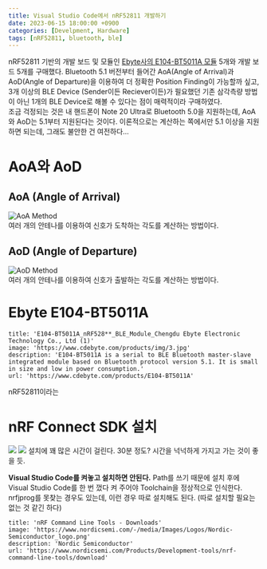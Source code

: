 ```yaml
---
title: Visual Studio Code에서 nRF52811 개발하기
date: 2023-06-15 18:00:00 +0900
categories: [Develpment, Hardware]
tags: [nRF52811, bluetooth, ble]
---
```

nRF52811 기반의 개발 보드 및 모듈인 [Ebyte사의 E104-BT5011A 모듈](https://www.cdebyte.com/products/E104-BT5011A) 5개와 개발 보드 5개를 구매했다. Bluetooth 5.1 버전부터 들어간 AoA(Angle of Arrival)과 AoD(Angle of Departure)을 이용하여 더 정확한 Position Finding이 가능할까 싶고, 3개 이상의 BLE Device (Sender이든 Reciever이든)가 필요했던 기존 삼각측량 방법이 아닌 1개의 BLE Device로 해볼 수 있다는 점이 매력적이라 구매하였다.  
조금 걱정되는 것은 내 핸드폰이 Note 20 Ultra로 Bluetooth 5.0을 지원하는데, AoA와 AoD는 5.1부터 지원된다는 것이다. 이론적으로는 계산하는 쪽에서만 5.1 이상을 지원하면 되는데, 그래도 불안한 건 여전하다...
# AoA와 AoD
## AoA (Angle of Arrival)
![AoA Method](Pasted%20image%2020230616155915.png)  
여러 개의 안테나를 이용하여 신호가 도착하는 각도를 계산하는 방법이다.
## AoD (Angle of Departure)
![AoD Method](Pasted%20image%2020230616160405.png)  
여러 개의 안테나를 이용하여 신호가 출발하는 각도를 계산하는 방법이다.
# Ebyte E104-BT5011A
```embed
title: 'E104-BT5011A_nRF528**_BLE_Module_Chengdu Ebyte Electronic Technology Co., Ltd (1)'
image: 'https://www.cdebyte.com/products/img/3.jpg'
description: 'E104-BT5011A is a serial to BLE Bluetooth master-slave integrated module based on Bluetooth protocol version 5.1. It is small in size and low in power consumption.'
url: 'https://www.cdebyte.com/products/E104-BT5011A'
```
nRF52811이라는 
# nRF Connect SDK 설치
![](Pasted%20image%2020230616165134.png)
![](Pasted%20image%2020230616165144.png)
설치에 꽤 많은 시간이 걸린다. 30분 정도? 시간을 넉넉하게 가지고 가는 것이 좋을 듯.

**Visual Studio Code를 켜놓고 설치하면 안된다.** Path를 쓰기 때문에 설치 후에 Visual Studio Code를 한 번 껐다 켜 주어야 Toolchain을 정상적으로 인식한다. nrfjprog를 못찾는 경우도 있는데, 이런 경우 따로 설치해도 된다. (따로 설치할 필요는 없는 것 같긴 하다)
```embed
title: 'nRF Command Line Tools - Downloads'
image: 'https://www.nordicsemi.com/-/media/Images/Logos/Nordic-Semiconductor_logo.png'
description: 'Nordic Semiconductor'
url: 'https://www.nordicsemi.com/Products/Development-tools/nrf-command-line-tools/download'
```
